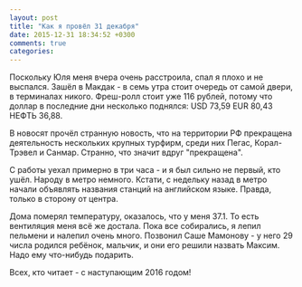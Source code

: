 ```yaml
---
layout: post
title: "Как я провёл 31 декабря"
date: 2015-12-31 18:34:52 +0300
comments: true
categories: 
---
```

Поскольку Юля меня вчера очень расстроила, спал я плохо и не выспался. Зашёл в Макдак - в семь утра стоит очередь от самой двери, в терминалах никого. Фреш-ролл стоит уже 116 рублей, потому что доллар в последние дни несколько поднялся: USD 73,59 EUR 80,43 НЕФТЬ 36,88.

В новосят прочёл странную новость, что на территории РФ прекращена деятельность нескольких крупных турфирм, среди них Пегас, Корал-Трэвел и Санмар. Странно, что значит вдруг "прекращена".

С работы уехал примерно в три часа - и я был сильно не первый, кто ушёл. Народу в метро немного. Кстати, с недельку назад в метро начали объявлять названия станций на английском языке. Правда, только в сторону от центра.

Дома померял температуру, оказалось, что у меня 37.1. То есть вентиляция меня всё же достала. Пока все собирались, я лепил пельмени и налепил очень много. Позвонил Саше Мамонову - у него 29 числа родился ребёнок, мальчик, и они его решили назвать Максим. Надо ему что-нибудь подарить.

Всех, кто читает - с наступающим 2016 годом!